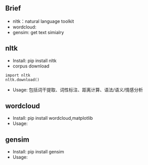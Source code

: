 
## Brief
* nltk：natural language toolkit
* wordcloud: 
* gensim: get text simialry 

## nltk
* Install: pip install nltk
* corpus download
```
import nltk
nltk.download()
```

* Usage: 包括词干提取、词性标注、距离计算、语法/语义/情感分析

## wordcloud
* Install: pip install wordcloud,matplotlib
* Usage:


## gensim
* Install: pip install gensim
* Usage:
